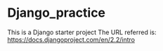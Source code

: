 # Django_practice
This is a  Django starter project
The URL referred is: https://docs.djangoproject.com/en/2.2/intro
